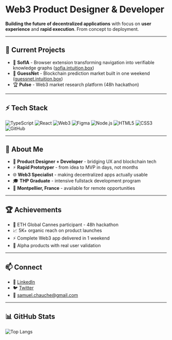 # **Web3 Product Designer & Developer**
**Building the future of decentralized applications** with focus on **user experience** and **rapid execution**. From concept to deployment.

---

## **🚀 Current Projects**
- 🧠 **SofIA** - Browser extension transforming navigation into verifiable knowledge graphs ([sofia.intuition.box](https://sofia.intuition.box))
- 🎲 **GuessNet** - Blockchain prediction market built in one weekend ([guessnet.intuition.box](https://guessnet.intuition.box))
- 🏆 **Pulse** - Web3 market research platform (48h hackathon)

---

## **⚡ Tech Stack**
![TypeScript](https://img.shields.io/badge/-TypeScript-3178C6?logo=typescript&logoColor=white&style=flat)
![React](https://img.shields.io/badge/-React-61DAFB?logo=react&logoColor=black&style=flat)
![Web3](https://img.shields.io/badge/-Web3-F16822?logo=web3dotjs&logoColor=white&style=flat)
![Figma](https://img.shields.io/badge/-Figma-F24E1E?logo=figma&logoColor=white&style=flat)
![Node.js](https://img.shields.io/badge/-Node.js-339933?logo=nodedotjs&logoColor=white&style=flat)
![HTML5](https://img.shields.io/badge/-HTML5-E34F26?logo=html5&logoColor=white&style=flat)
![CSS3](https://img.shields.io/badge/-CSS3-1572B6?logo=css3&logoColor=white&style=flat)
![GitHub](https://img.shields.io/badge/-GitHub-181717?logo=github&logoColor=white&style=flat)

---

## **🎯 About Me**
- 🎨 **Product Designer + Developer** - bridging UX and blockchain tech
- ⚡ **Rapid Prototyper** - from idea to MVP in days, not months  
- 🌐 **Web3 Specialist** - making decentralized apps actually usable
- 🎓 **THP Graduate** - intensive fullstack development program
- 📍 **Montpellier, France** - available for remote opportunities

---

## **🏆 Achievements**
- 🥇 ETH Global Cannes participant - 48h hackathon
- 📈 5K+ organic reach on product launches
- ⚡ Complete Web3 app delivered in 1 weekend
- 🎯 Alpha products with real user validation

---

## **📫 Connect**
- 💼 [LinkedIn](https://www.linkedin.com/in/samuel-chauche/)
- 🐦 [Twitter](https://x.com/Passive_records)
- 📧 samuel.chauche@gmail.com

---

## **📊 GitHub Stats**
![Top Langs](https://github-readme-stats.vercel.app/api/top-langs/?username=SamuelChauche&theme=dark&hide_border=true&layout=compact)

